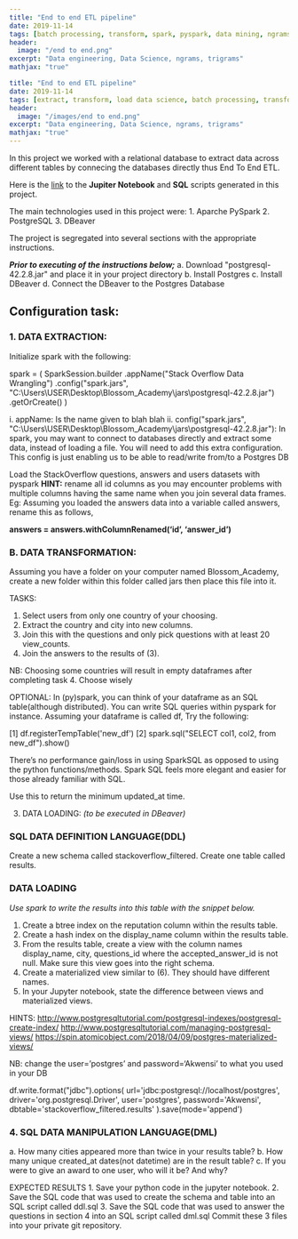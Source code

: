 ```yaml
---
title: "End to end ETL pipeline"
date: 2019-11-14
tags: [batch processing, transform, spark, pyspark, data mining, ngrams, bigrams trigrams]
header:
  image: "/end to end.png"
excerpt: "Data engineering, Data Science, ngrams, trigrams"
mathjax: "true"

title: "End to end ETL pipeline"
date: 2019-11-14
tags: [extract, transform, load data science, batch processing, transform, spark, pyspark, data mining, ngrams, bigrams trigrams]
header:
  image: "/images/end to end.png"
excerpt: "Data engineering, Data Science, ngrams, trigrams"
mathjax: "true"
---
```


In this project we worked with a relational database to extract data across different tables by connecing the databases directly thus End To End ETL.

Here is the [link](https://github.com/Akwensi/BASIC-END-TO-END-ETL-PIPELINE-_project3) to the **Jupiter Notebook** and **SQL** scripts generated in this project.  

The main technologies used in this project were:
    1. Aparche PySpark
    2. PostgreSQL
    3. DBeaver

The project is segregated into several sections with the appropriate instructions.

***Prior to executing of the instructions below;***
  a. Download "postgresql-42.2.8.jar" and place it in your project directory
  b. Install Postgres
  c. Install DBeaver
  d. Connect the DBeaver to the Postgres Database

  ## **Configuration task:**
### 1. DATA EXTRACTION:
      
Initialize spark with the following:

spark = (
    SparkSession.builder
                .appName("Stack Overflow Data Wrangling")
                .config("spark.jars", "C:\Users\USER\Desktop\Blossom_Academy\jars\postgresql-42.2.8.jar") 
                .getOrCreate()
)

i. appName: Is the name given to blah blah
ii. config("spark.jars", "C:\Users\USER\Desktop\Blossom_Academy\jars\postgresql-42.2.8.jar"): In spark, you may want to connect to databases directly and extract some data, instead of loading a file. You will need to add this extra configuration. This config is just enabling us to be able to read/write from/to a Postgres DB


Load the StackOverflow questions, answers and users datasets with pyspark
**HINT:** rename all id columns as you may encounter problems with multiple columns having the same name when you join several data frames.  Eg: Assuming you loaded the answers data into a variable called answers, rename this as follows,

**answers = answers.withColumnRenamed(‘id’, ‘answer_id’)** 


### B. DATA TRANSFORMATION:
Assuming you have a folder on your computer named Blossom_Academy, create a new folder within this folder called jars then place this file into it.


TASKS:
  1. Select users from only one country of your choosing.
  2. Extract the country and city into new columns.
  3. Join this with the questions and only pick questions with at least 20 view_counts.
  4. Join the answers to the results of (3).

NB: Choosing some countries will result in empty dataframes after completing task 4. Choose wisely


OPTIONAL:
In (py)spark, you can think of your dataframe as an SQL table(although distributed). You can write SQL queries within pyspark for instance. Assuming your dataframe is called df, Try the following:

[1] df.registerTempTable('new_df')
[2] spark.sql("SELECT col1, col2, from new_df").show()

There’s no performance gain/loss in using SparkSQL as opposed to using the python functions/methods. Spark SQL feels more elegant and easier for those already familiar with SQL.

Use this to return the minimum updated_at time.


3. DATA LOADING: *(to be executed in DBeaver)*

### SQL DATA DEFINITION LANGUAGE(DDL)
Create a new schema called stackoverflow_filtered.
Create one table called results. 


### DATA LOADING
*Use spark to write the results into this table with the snippet below.*
  1. Create a btree index on the reputation column within the results table.
  2. Create a hash index on the display_name column within the results table.
  3. From the results table, create a view with the column names display_name, city, questions_id where the accepted_answer_id is not null. Make sure this view goes into the right schema.
  4. Create a materialized view similar to (6). They should have different names.
  5. In your Jupyter notebook, state the difference between views and materialized views.



HINTS:
http://www.postgresqltutorial.com/postgresql-indexes/postgresql-create-index/
http://www.postgresqltutorial.com/managing-postgresql-views/
https://spin.atomicobject.com/2018/04/09/postgres-materialized-views/
	
NB: change the user=’postgres’ and password=‘Akwensi’ to what you used in your DB

df.write.format("jdbc").options(
    url='jdbc:postgresql://localhost/postgres',
    driver='org.postgresql.Driver',
    user='postgres',
    password='Akwensi',
    dbtable='stackoverflow_filtered.results'
).save(mode='append')


### 4. SQL DATA MANIPULATION LANGUAGE(DML)
  a. How many cities appeared more than twice in your results table?
  b. How many unique created_at dates(not datetime) are in the result table?
  c. If you were to give an award to one user, who will it be? And why?


EXPECTED RESULTS
    1. Save your python code in the jupyter notebook.
    2. Save the SQL code that was used to create the schema and table into an SQL script called ddl.sql 
    3. Save the SQL code that was used to answer the questions in section 4 into an SQL script called dml.sql
  Commit these 3 files into your private git repository.
